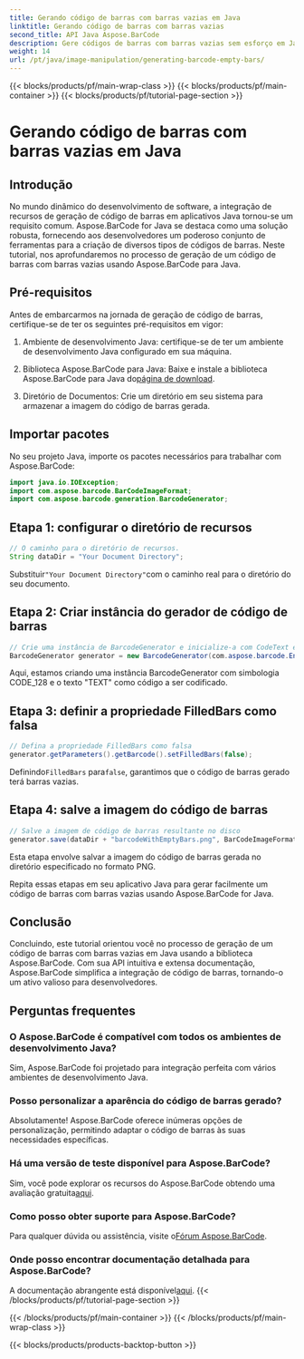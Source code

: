 ```yaml
---
title: Gerando código de barras com barras vazias em Java
linktitle: Gerando código de barras com barras vazias
second_title: API Java Aspose.BarCode
description: Gere códigos de barras com barras vazias sem esforço em Java usando Aspose.BarCode. Personalize a aparência e integre perfeitamente. Explore o tutorial agora!
weight: 14
url: /pt/java/image-manipulation/generating-barcode-empty-bars/
---
```


{{< blocks/products/pf/main-wrap-class >}}
{{< blocks/products/pf/main-container >}}
{{< blocks/products/pf/tutorial-page-section >}}

# Gerando código de barras com barras vazias em Java


## Introdução

No mundo dinâmico do desenvolvimento de software, a integração de recursos de geração de código de barras em aplicativos Java tornou-se um requisito comum. Aspose.BarCode for Java se destaca como uma solução robusta, fornecendo aos desenvolvedores um poderoso conjunto de ferramentas para a criação de diversos tipos de códigos de barras. Neste tutorial, nos aprofundaremos no processo de geração de um código de barras com barras vazias usando Aspose.BarCode para Java.

## Pré-requisitos

Antes de embarcarmos na jornada de geração de código de barras, certifique-se de ter os seguintes pré-requisitos em vigor:

1. Ambiente de desenvolvimento Java: certifique-se de ter um ambiente de desenvolvimento Java configurado em sua máquina.

2.  Biblioteca Aspose.BarCode para Java: Baixe e instale a biblioteca Aspose.BarCode para Java do[página de download](https://releases.aspose.com/barcode/java/).

3. Diretório de Documentos: Crie um diretório em seu sistema para armazenar a imagem do código de barras gerada.

## Importar pacotes

No seu projeto Java, importe os pacotes necessários para trabalhar com Aspose.BarCode:

```java
import java.io.IOException;
import com.aspose.barcode.BarCodeImageFormat;
import com.aspose.barcode.generation.BarcodeGenerator;
```

## Etapa 1: configurar o diretório de recursos

```java
// O caminho para o diretório de recursos.
String dataDir = "Your Document Directory";
```

 Substituir`"Your Document Directory"`com o caminho real para o diretório do seu documento.

## Etapa 2: Criar instância do gerador de código de barras

```java
// Crie uma instância de BarcodeGenerator e inicialize-a com CodeText e Simbologia
BarcodeGenerator generator = new BarcodeGenerator(com.aspose.barcode.EncodeTypes.CODE_128, "TEXT");
```

Aqui, estamos criando uma instância BarcodeGenerator com simbologia CODE_128 e o texto "TEXT" como código a ser codificado.

## Etapa 3: definir a propriedade FilledBars como falsa

```java
// Defina a propriedade FilledBars como falsa
generator.getParameters().getBarcode().setFilledBars(false);
```

 Definindo`FilledBars` para`false`, garantimos que o código de barras gerado terá barras vazias.

## Etapa 4: salve a imagem do código de barras

```java
// Salve a imagem de código de barras resultante no disco
generator.save(dataDir + "barcodeWithEmptyBars.png", BarCodeImageFormat.PNG);
```

Esta etapa envolve salvar a imagem do código de barras gerada no diretório especificado no formato PNG.

Repita essas etapas em seu aplicativo Java para gerar facilmente um código de barras com barras vazias usando Aspose.BarCode for Java.

## Conclusão

Concluindo, este tutorial orientou você no processo de geração de um código de barras com barras vazias em Java usando a biblioteca Aspose.BarCode. Com sua API intuitiva e extensa documentação, Aspose.BarCode simplifica a integração de código de barras, tornando-o um ativo valioso para desenvolvedores.

## Perguntas frequentes

### O Aspose.BarCode é compatível com todos os ambientes de desenvolvimento Java?
Sim, Aspose.BarCode foi projetado para integração perfeita com vários ambientes de desenvolvimento Java.

### Posso personalizar a aparência do código de barras gerado?
Absolutamente! Aspose.BarCode oferece inúmeras opções de personalização, permitindo adaptar o código de barras às suas necessidades específicas.

### Há uma versão de teste disponível para Aspose.BarCode?
 Sim, você pode explorar os recursos do Aspose.BarCode obtendo uma avaliação gratuita[aqui](https://releases.aspose.com/).

### Como posso obter suporte para Aspose.BarCode?
 Para qualquer dúvida ou assistência, visite o[Fórum Aspose.BarCode](https://forum.aspose.com/c/barcode/13).

### Onde posso encontrar documentação detalhada para Aspose.BarCode?
 A documentação abrangente está disponível[aqui](https://reference.aspose.com/barcode/java/).
{{< /blocks/products/pf/tutorial-page-section >}}

{{< /blocks/products/pf/main-container >}}
{{< /blocks/products/pf/main-wrap-class >}}

{{< blocks/products/products-backtop-button >}}
